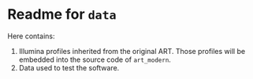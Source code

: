 # Readme for `data`

Here contains:

1. Illumina profiles inherited from the original ART. Those profiles will be embedded into the source code of `art_modern`.
2. Data used to test the software.
